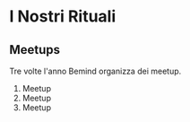 # I Nostri Rituali

## Meetups
Tre volte l'anno Bemind organizza dei meetup.
1. Meetup
2. Meetup
3. Meetup
